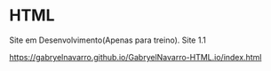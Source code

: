 # HTML
Site em Desenvolvimento(Apenas para treino).
Site 1.1

https://gabryelnavarro.github.io/GabryelNavarro-HTML.io/index.html


